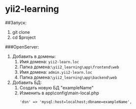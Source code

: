 # yii2-learning

##Запуск:
1. git clone
2. cd $project

###OpenServer:
1. Добавить в домены:
    1. Имя домена: ```yii2-learn.loc```
    2. Папка домена:```\yii2_learning\app\frontend\web```
    3. Имя домена: ```admin.yii2-learn.loc```
    4. Папка домена:```\yii2_learning\app\backend\web```
2. Добавить БД:
   1. Создать новую БД "exampleName"
   2. Изменить в app\config\main-local.php
      ```
      'dsn' => 'mysql:host=localhost;dbname=exampleName',
      ```
  